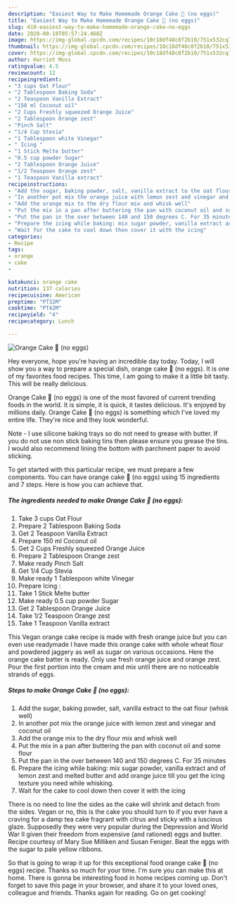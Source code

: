 ```yaml
---
description: "Easiest Way to Make Homemade Orange Cake 🍊 (no eggs)"
title: "Easiest Way to Make Homemade Orange Cake 🍊 (no eggs)"
slug: 410-easiest-way-to-make-homemade-orange-cake-no-eggs
date: 2020-08-18T05:57:24.468Z
image: https://img-global.cpcdn.com/recipes/10c18df48c8f2b10/751x532cq70/orange-cake-🍊-no-eggs-recipe-main-photo.jpg
thumbnail: https://img-global.cpcdn.com/recipes/10c18df48c8f2b10/751x532cq70/orange-cake-🍊-no-eggs-recipe-main-photo.jpg
cover: https://img-global.cpcdn.com/recipes/10c18df48c8f2b10/751x532cq70/orange-cake-🍊-no-eggs-recipe-main-photo.jpg
author: Harriet Moss
ratingvalue: 4.5
reviewcount: 12
recipeingredient:
- "3 cups Oat Flour"
- "2 Tablespoon Baking Soda"
- "2 Teaspoon Vanilla Extract"
- "150 ml Coconut oil"
- "2 Cups Freshly squeezed Orange Juice"
- "2 Tablespoon Orange zest"
- "Pinch Salt"
- "1/4 Cup Stevia"
- "1 Tablespoon white Vinegar"
- " Icing "
- "1 Stick Melte butter"
- "0.5 cup powder Sugar"
- "2 Tablespoon Orange Juice"
- "1/2 Teaspoon Orange zest"
- "1 Teaspoon Vanilla extract"
recipeinstructions:
- "Add the sugar, baking powder, salt, vanilla extract to the oat flour (whisk well)"
- "In another pot mix the orange juice with lemon zest and vinegar and coconut oil"
- "Add the orange mix to the dry flour mix and whisk well"
- "Put the mix in a pan after buttering the pan with coconut oil and some flour"
- "Put the pan in the over between 140 and 150 degrees C. For 35 minutes"
- "Prepare the icing while baking: mix sugar powder, vanilla extract and of lemon zest and melted butter and add orange juice till you get the icing texture you need while whisking."
- "Wait for the cake to cool down then cover it with the icing"
categories:
- Recipe
tags:
- orange
- cake
- 

katakunci: orange cake  
nutrition: 137 calories
recipecuisine: American
preptime: "PT32M"
cooktime: "PT42M"
recipeyield: "4"
recipecategory: Lunch

---
```



![Orange Cake 🍊 (no eggs)](https://img-global.cpcdn.com/recipes/10c18df48c8f2b10/751x532cq70/orange-cake-🍊-no-eggs-recipe-main-photo.jpg)

Hey everyone, hope you're having an incredible day today. Today, I will show you a way to prepare a special dish, orange cake 🍊 (no eggs). It is one of my favorites food recipes. This time, I am going to make it a little bit tasty. This will be really delicious.

Orange Cake 🍊 (no eggs) is one of the most favored of current trending foods in the world. It is simple, it is quick, it tastes delicious. It's enjoyed by millions daily. Orange Cake 🍊 (no eggs) is something which I've loved my entire life. They're nice and they look wonderful.

Note - I use silicone baking trays so do not need to grease with butter. If you do not use non stick baking tins then please ensure you grease the tins. I would also recommend lining the bottom with parchment paper to avoid sticking.


To get started with this particular recipe, we must prepare a few components. You can have orange cake 🍊 (no eggs) using 15 ingredients and 7 steps. Here is how you can achieve that.

<!--inarticleads1-->

##### The ingredients needed to make Orange Cake 🍊 (no eggs):

1. Take 3 cups Oat Flour
1. Prepare 2 Tablespoon Baking Soda
1. Get 2 Teaspoon Vanilla Extract
1. Prepare 150 ml Coconut oil
1. Get 2 Cups Freshly squeezed Orange Juice
1. Prepare 2 Tablespoon Orange zest
1. Make ready Pinch Salt
1. Get 1/4 Cup Stevia
1. Make ready 1 Tablespoon white Vinegar
1. Prepare  Icing :
1. Take 1 Stick Melte butter
1. Make ready 0.5 cup powder Sugar
1. Get 2 Tablespoon Orange Juice
1. Take 1/2 Teaspoon Orange zest
1. Take 1 Teaspoon Vanilla extract


This Vegan orange cake recipe is made with fresh orange juice but you can even use readymade I have made this orange cake with whole wheat flour and powdered jaggery as well as sugar on various occasions. Here the orange cake batter is ready. Only use fresh orange juice and orange zest. Pour the first portion into the cream and mix until there are no noticeable strands of eggs. 

<!--inarticleads2-->

##### Steps to make Orange Cake 🍊 (no eggs):

1. Add the sugar, baking powder, salt, vanilla extract to the oat flour (whisk well)
1. In another pot mix the orange juice with lemon zest and vinegar and coconut oil
1. Add the orange mix to the dry flour mix and whisk well
1. Put the mix in a pan after buttering the pan with coconut oil and some flour
1. Put the pan in the over between 140 and 150 degrees C. For 35 minutes
1. Prepare the icing while baking: mix sugar powder, vanilla extract and of lemon zest and melted butter and add orange juice till you get the icing texture you need while whisking.
1. Wait for the cake to cool down then cover it with the icing


There is no need to line the sides as the cake will shrink and detach from the sides. Vegan or no, this is the cake you should turn to if you ever have a craving for a damp tea cake fragrant with citrus and sticky with a luscious glaze. Supposedly they were very popular during the Depression and World War II given their freedom from expensive (and rationed) eggs and butter. Recipe courtesy of Mary Sue Milliken and Susan Feniger. Beat the eggs with the sugar to pale yellow ribbons. 

So that is going to wrap it up for this exceptional food orange cake 🍊 (no eggs) recipe. Thanks so much for your time. I'm sure you can make this at home. There is gonna be interesting food in home recipes coming up. Don't forget to save this page in your browser, and share it to your loved ones, colleague and friends. Thanks again for reading. Go on get cooking!
